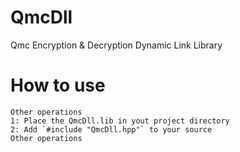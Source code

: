 # QmcDll
Qmc Encryption & Decryption Dynamic Link Library

# How to use
```
Other operations
1: Place the QmcDll.lib in yout project directory
2: Add `#include "QmcDll.hpp"` to your source
Other operations
```
